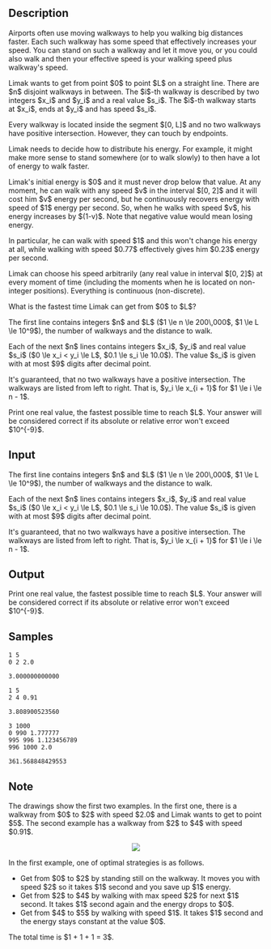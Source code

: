 ## Description

<div><p>Airports often use moving walkways to help you walking big distances faster. Each such walkway has some speed that effectively increases your speed. You can stand on such a walkway and let it move you, or you could also walk and then your effective speed is your walking speed plus walkway's speed.</p><p>Limak wants to get from point $0$ to point $L$ on a straight line. There are $n$ disjoint walkways in between. The $i$-th walkway is described by two integers $x_i$ and $y_i$ and a real value $s_i$. The $i$-th walkway starts at $x_i$, ends at $y_i$ and has speed $s_i$. </p><p>Every walkway is located inside the segment $[0, L]$ and no two walkways have positive intersection. However, they can touch by endpoints.</p><p>Limak needs to decide how to distribute his energy. For example, it might make more sense to stand somewhere (or to walk slowly) to then have a lot of energy to walk faster.</p><p>Limak's initial energy is $0$ and it must never drop below that value. At any moment, he can walk with any speed $v$ in the interval $[0, 2]$ and it will cost him $v$ energy per second, but he continuously recovers energy with speed of $1$ energy per second. So, when he walks with speed $v$, his energy increases by $(1-v)$. Note that negative value would mean losing energy.</p><p>In particular, he can walk with speed $1$ and this won't change his energy at all, while walking with speed $0.77$ effectively gives him $0.23$ energy per second.</p><p>Limak can choose his speed arbitrarily (any real value in interval $[0, 2]$) at every moment of time (including the moments when he is located on non-integer positions). Everything is continuous (non-discrete).</p><p>What is the fastest time Limak can get from $0$ to $L$?</p></div><div class="input-specification"><p>The first line contains integers $n$ and $L$ ($1 \le n \le 200\,000$, $1 \le L \le 10^9$), the number of walkways and the distance to walk.</p><p>Each of the next $n$ lines contains integers $x_i$, $y_i$ and real value $s_i$ ($0 \le x_i &lt; y_i \le L$, $0.1 \le s_i \le 10.0$). The value $s_i$ is given with at most $9$ digits after decimal point.</p><p>It's guaranteed, that no two walkways have a positive intersection. The walkways are listed from left to right. That is, $y_i \le x_{i + 1}$ for $1 \le i \le n - 1$.</p></div><div class="output-specification"><p>Print one real value, the fastest possible time to reach $L$. Your answer will be considered correct if its absolute or relative error won't exceed $10^{-9}$.</p></div>

## Input

<p>The first line contains integers $n$ and $L$ ($1 \le n \le 200\,000$, $1 \le L \le 10^9$), the number of walkways and the distance to walk.</p><p>Each of the next $n$ lines contains integers $x_i$, $y_i$ and real value $s_i$ ($0 \le x_i &lt; y_i \le L$, $0.1 \le s_i \le 10.0$). The value $s_i$ is given with at most $9$ digits after decimal point.</p><p>It's guaranteed, that no two walkways have a positive intersection. The walkways are listed from left to right. That is, $y_i \le x_{i + 1}$ for $1 \le i \le n - 1$.</p>

## Output

<p>Print one real value, the fastest possible time to reach $L$. Your answer will be considered correct if its absolute or relative error won't exceed $10^{-9}$.</p>

## Samples

```input1
1 5
0 2 2.0
```

```output1
3.000000000000
```






```input2
1 5
2 4 0.91
```

```output2
3.808900523560
```






```input3
3 1000
0 990 1.777777
995 996 1.123456789
996 1000 2.0
```

```output3
361.568848429553
```




## Note

<p>The drawings show the first two examples. In the first one, there is a walkway from $0$ to $2$ with speed $2.0$ and Limak wants to get to point $5$. The second example has a walkway from $2$ to $4$ with speed $0.91$.</p><center> <img class="tex-graphics" src="./30429/file/7cCWchGs.png" style="max-width: 100.0%;max-height: 100.0%;"> </center><p>In the first example, one of optimal strategies is as follows.</p><ul> <li> Get from $0$ to $2$ by standing still on the walkway. It moves you with speed $2$ so it takes $1$ second and you save up $1$ energy. </li><li> Get from $2$ to $4$ by walking with max speed $2$ for next $1$ second. It takes $1$ second again and the energy drops to $0$. </li><li> Get from $4$ to $5$ by walking with speed $1$. It takes $1$ second and the energy stays constant at the value $0$. </li></ul><p>The total time is $1 + 1 + 1 = 3$.</p>
